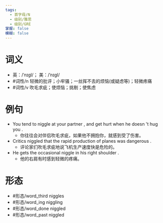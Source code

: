 ```yaml
---
tags:
  - 首字母/N
  - 级别/雅思
  - 级别/GRE
掌握: false
模糊: false
---
```

# 词义
- 英：/ˈnɪɡl/； 美：/ˈnɪɡl/
- #词性/n  轻微的批评；小牢骚；一丝挥不去的烦恼(或疑虑等)；轻微疼痛
- #词性/v  吹毛求疵；使烦恼；挑剔；使焦虑
# 例句
- You tend to niggle at your partner , and get hurt when he doesn 't hug you .
	- 你往往会对伴侣吹毛求疵，如果他不拥抱你，就感到受了伤害。
- Critics niggled that the rapid production of planes was dangerous .
	- 评论家们吹毛求疵地说飞机生产速度快是危险的。
- He gets the occasional niggle in his right shoulder .
	- 他的右肩有时感到轻微的疼痛。
# 形态
- #形态/word_third niggles
- #形态/word_ing niggling
- #形态/word_done niggled
- #形态/word_past niggled
